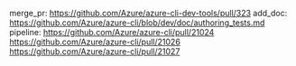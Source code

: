 merge_pr: 
https://github.com/Azure/azure-cli-dev-tools/pull/323
add_doc: 
https://github.com/Azure/azure-cli/blob/dev/doc/authoring_tests.md
pipeline: 
https://github.com/Azure/azure-cli/pull/21024
https://github.com/Azure/azure-cli/pull/21026
https://github.com/Azure/azure-cli/pull/21027
